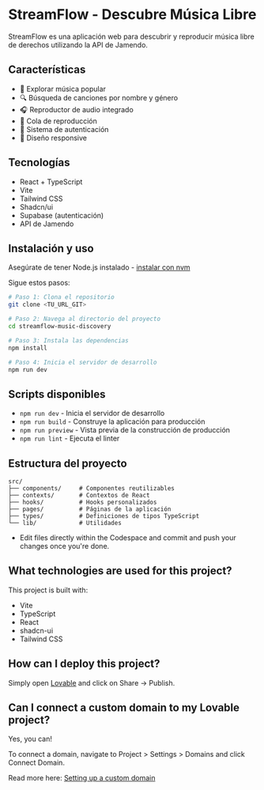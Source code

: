 # StreamFlow - Descubre Música Libre

StreamFlow es una aplicación web para descubrir y reproducir música libre de derechos utilizando la API de Jamendo.

## Características

- 🎵 Explorar música popular
- 🔍 Búsqueda de canciones por nombre y género
- 🎧 Reproductor de audio integrado
- 📝 Cola de reproducción
- 👤 Sistema de autenticación
- 📱 Diseño responsive

## Tecnologías

- React + TypeScript
- Vite
- Tailwind CSS
- Shadcn/ui
- Supabase (autenticación)
- API de Jamendo

## Instalación y uso

Asegúrate de tener Node.js instalado - [instalar con nvm](https://github.com/nvm-sh/nvm#installing-and-updating)

Sigue estos pasos:

```sh
# Paso 1: Clona el repositorio
git clone <TU_URL_GIT>

# Paso 2: Navega al directorio del proyecto
cd streamflow-music-discovery

# Paso 3: Instala las dependencias
npm install

# Paso 4: Inicia el servidor de desarrollo
npm run dev
```

## Scripts disponibles

- `npm run dev` - Inicia el servidor de desarrollo
- `npm run build` - Construye la aplicación para producción
- `npm run preview` - Vista previa de la construcción de producción
- `npm run lint` - Ejecuta el linter

## Estructura del proyecto

```
src/
├── components/     # Componentes reutilizables
├── contexts/       # Contextos de React
├── hooks/          # Hooks personalizados
├── pages/          # Páginas de la aplicación
├── types/          # Definiciones de tipos TypeScript
└── lib/            # Utilidades
```
- Edit files directly within the Codespace and commit and push your changes once you're done.

## What technologies are used for this project?

This project is built with:

- Vite
- TypeScript
- React
- shadcn-ui
- Tailwind CSS

## How can I deploy this project?

Simply open [Lovable](https://lovable.dev/projects/07b31bdf-0989-4bdc-99ff-5c339acf861e) and click on Share -> Publish.

## Can I connect a custom domain to my Lovable project?

Yes, you can!

To connect a domain, navigate to Project > Settings > Domains and click Connect Domain.

Read more here: [Setting up a custom domain](https://docs.lovable.dev/tips-tricks/custom-domain#step-by-step-guide)
